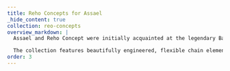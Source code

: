 ```yaml
---
title: Reho Concepts for Assael
_hide_content: true
collection: reo-concepts
overview_markdown: |
  Assael and Reho Concept were initially acquainted at the legendary Basel Jewelry Fair in Switzerland. Enchanted with the inventiveness and unique design aesthetic of Reho Concept’s line, Assael was inspired to collaborate with this highly regarded Italian firm.

  The collection features beautifully engineered, flexible chain elements set with pave diamonds and South Sea pearls. This concept allows for subtle movement of the gemstones, a playful effect that only enhances the loveliness of the design.
order: 3
---
```

